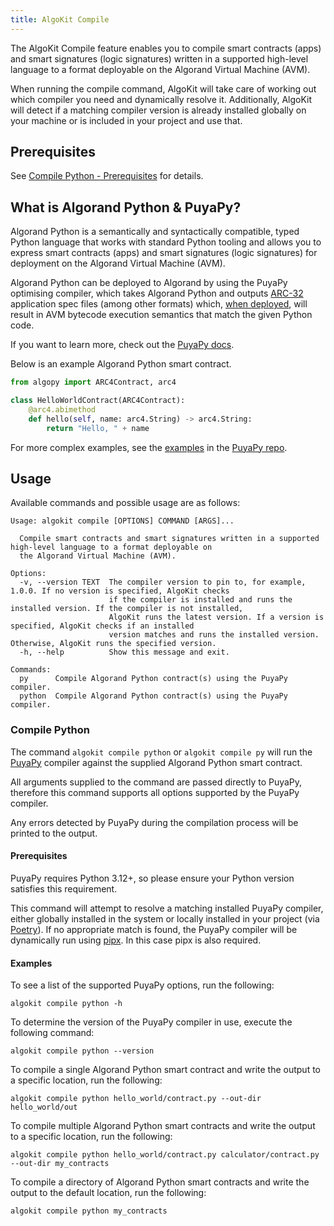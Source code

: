 ```yaml
---
title: AlgoKit Compile
---
```


The AlgoKit Compile feature enables you to compile smart contracts (apps) and smart signatures (logic signatures) written in a supported high-level language to a format deployable on the Algorand Virtual Machine (AVM).

When running the compile command, AlgoKit will take care of working out which compiler you need and dynamically resolve it. Additionally, AlgoKit will detect if a matching compiler version is already installed globally on your machine or is included in your project and use that.

## Prerequisites

See [Compile Python - Prerequisites](#prerequisites-1) for details.

## What is Algorand Python & PuyaPy?

Algorand Python is a semantically and syntactically compatible, typed Python language that works with standard Python tooling and allows you to express smart contracts (apps) and smart signatures (logic signatures) for deployment on the Algorand Virtual Machine (AVM).

Algorand Python can be deployed to Algorand by using the PuyaPy optimising compiler, which takes Algorand Python and outputs [ARC-32](https://github.com/algorandfoundation/ARCs/blob/main/ARCs/arc-0032) application spec files (among other formats) which, [when deployed](https://github.com/algorandfoundation/algokit-cli/blob/main/docs/generate#1-typed-clients), will result in AVM bytecode execution semantics that match the given Python code.

If you want to learn more, check out the [PuyaPy docs](https://github.com/algorandfoundation/puya/blob/main/docs/index).

Below is an example Algorand Python smart contract.

```py
from algopy import ARC4Contract, arc4

class HelloWorldContract(ARC4Contract):
    @arc4.abimethod
    def hello(self, name: arc4.String) -> arc4.String:
        return "Hello, " + name
```

For more complex examples, see the [examples](https://github.com/algorandfoundation/puya/tree/main/examples) in the [PuyaPy repo](https://github.com/algorandfoundation/puya).

## Usage

Available commands and possible usage are as follows:

```
Usage: algokit compile [OPTIONS] COMMAND [ARGS]...

  Compile smart contracts and smart signatures written in a supported high-level language to a format deployable on
  the Algorand Virtual Machine (AVM).

Options:
  -v, --version TEXT  The compiler version to pin to, for example, 1.0.0. If no version is specified, AlgoKit checks
                      if the compiler is installed and runs the installed version. If the compiler is not installed,
                      AlgoKit runs the latest version. If a version is specified, AlgoKit checks if an installed
                      version matches and runs the installed version. Otherwise, AlgoKit runs the specified version.
  -h, --help          Show this message and exit.

Commands:
  py      Compile Algorand Python contract(s) using the PuyaPy compiler.
  python  Compile Algorand Python contract(s) using the PuyaPy compiler.
```

### Compile Python

The command `algokit compile python` or `algokit compile py` will run the [PuyaPy](https://github.com/algorandfoundation/puya) compiler against the supplied Algorand Python smart contract.

All arguments supplied to the command are passed directly to PuyaPy, therefore this command supports all options supported by the PuyaPy compiler.

Any errors detected by PuyaPy during the compilation process will be printed to the output.

#### Prerequisites

PuyaPy requires Python 3.12+, so please ensure your Python version satisfies this requirement.

This command will attempt to resolve a matching installed PuyaPy compiler, either globally installed in the system or locally installed in your project (via [Poetry](https://python-poetry.org/)). If no appropriate match is found, the PuyaPy compiler will be dynamically run using [pipx](https://pipx.pypa.io/stable/). In this case pipx is also required.

#### Examples

To see a list of the supported PuyaPy options, run the following:

```shell
algokit compile python -h
```

To determine the version of the PuyaPy compiler in use, execute the following command:

```shell
algokit compile python --version
```

To compile a single Algorand Python smart contract and write the output to a specific location, run the following:

```shell
algokit compile python hello_world/contract.py --out-dir hello_world/out
```

To compile multiple Algorand Python smart contracts and write the output to a specific location, run the following:

```shell
algokit compile python hello_world/contract.py calculator/contract.py --out-dir my_contracts
```

To compile a directory of Algorand Python smart contracts and write the output to the default location, run the following:

```shell
algokit compile python my_contracts
```